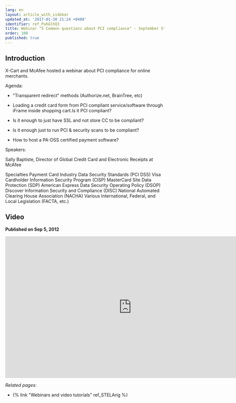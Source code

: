 ```yaml
---
lang: en
layout: article_with_sidebar
updated_at: '2017-01-30 21:24 +0400'
identifier: ref_PahGlhQ3
title: Webinar "5 Common questions about PCI compliance" - September 5th 2012
order: 100
published: true
---
```

## Introduction
X-Cart and McAfee hosted a webinar about PCI compliance for online merchants.

Agenda:

* "Transparent redirect" methods (Authorize.net, BrainTree, etc)

* Loading a credit card form from PCI compliant service/software through iFrame inside shopping cart.Is it PCI compliant?

* Is it enough to just have SSL and not store CC to be compliant?

* Is it enough just to run PCI & security scans to be compliant?

* How to host a PA-DSS certified payment software?

Speakers:

Sally Baptiste,
Director of Global Credit Card and Electronic Receipts at McAfee

Specialties
Payment Card Industry Data Security Standards (PCI DSS)
Visa Cardholder Information Security Program (CISP)
MasterCard Site Data Protection (SDP)
American Express Data Security Operating Policy (DSOP)
Discover Information Security and Compliance (DISC)
National Automated Clearing House Association (NACHA)
Various International, Federal, and Local Legislation (FACTA, etc.)

## Video
**Published on Sep 5, 2012**
<iframe class="youtube-player" type="text/html" style="width: 800px; height: 450px" src="https://www.youtube.com/embed/vzLUbQojfBA" frameborder="0"></iframe>


_Related pages:_

*   {% link "Webinars and video tutorials" ref_STELArig %}